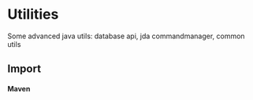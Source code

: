 # Utilities
Some advanced java utils: database api, jda commandmanager, common utils

## Import

#### Maven
